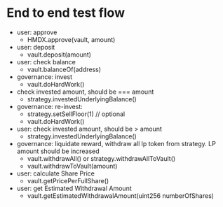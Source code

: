 # End to end test flow

- user: approve
    - HMDX.approve(vault, amount)
- user: deposit
    - vault.deposit(amount)
- user: check balance
    - vault.balanceOf(address)
- governance: invest
    - vault.doHardWork()
- check invested amount, should be === amount
    - strategy.investedUnderlyingBalance()
- governance: re-invest:
    - strategy.setSellFloor(1) // optional
    - vault.doHardWork()
- user: check invested amount, should be > amount
    - strategy.investedUnderlyingBalance()
- governance: liquidate reward, withdraw all lp token from strategy. LP amount should be increased
    - vault.withdrawAll() or strategy.withdrawAllToVault()
    - vault.withdrawToVault(amount)
- user: calculate Share Price
    - vault.getPricePerFullShare()
- user: get Estimated Withdrawal Amount
    - vault.getEstimatedWithdrawalAmount(uint256 numberOfShares)
